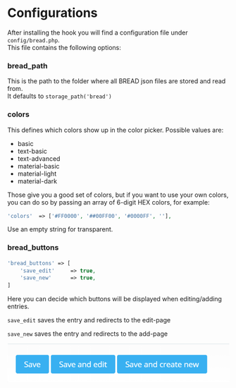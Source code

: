 # Configurations

After installing the hook you will find a configuration file under `config/bread.php`.  
This file contains the following options:

### bread\_path

This is the path to the folder where all BREAD json files are stored and read from.  
It defaults to `storage_path('bread')`

### colors

This defines which colors show up in the color picker. Possible values are:

* basic
* text-basic
* text-advanced
* material-basic
* material-light
* material-dark

Those give you a good set of colors, but if you want to use your own colors, you can do so by passing an array of 6-digit HEX colors, for example:

```php
'colors'  => ['#FF0000', '##00FF00', '#0000FF', ''],
```

Use an empty string for transparent.

### bread\_buttons

```php
'bread_buttons' => [
    'save_edit'     => true,
    'save_new'      => true,
]
```

Here you can decide which buttons will be displayed when editing/adding entries.

`save_edit` saves the entry and redirects to the edit-page

`save_new` saves the entry and redirects to the add-page

![](../.gitbook/assets/bread_buttons.PNG)

